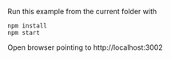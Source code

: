 
Run this example from the current folder with

```
npm install
npm start
```

Open browser pointing to http://localhost:3002